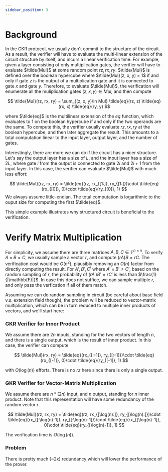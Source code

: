 ```yaml
---
sidebar_position: 3
---
```


# Background
In the GKR protocol, we usually don't commit to the structure of the circuit. As a result, the verifier will have to evaluate the multi-linear extension of the circuit structure by itself, and incurs a linear verification time. For example, given a layer consisting of only multiplication gates, the verifier will have to evaluate $\tilde{Mul}$ at some random point $rz, rx, ry$. $\tilde{Mul}$ is defined over the boolean hypercube where $\tilde{Mul}(z, x, y) = 1$ if and only if gate $z$ is the output of a multiplication gate and it is connected to gate $x$ and gate $y$. Therefore, to evaluate $\tilde{Mul}$, the verification will enumerate all the muliplication gates $(z, x, y)\in Mul$, and then compute

$$
\tilde{Mul}(rz, rx, ry) = \sum_{(z, x, y)\in Mul} \tilde{eq}(rz, z) \tilde{eq}(rx, x) \tilde{eq}(ry, y)
$$

where $\tilde{eq}$ is the multilinear extension of the $eq$ function, which evaluates to 1 on the boolean hypercube if and only if the two operands are the same. To compute this, the verifier usually evaluate $rz, rx, ry$ at the boolean hypercube, and then later aggregate the result. This amounts to a total computation linear to the input layer, output layer, and the number of gates. 

Interestingly, there are more we can do if the circuit has a nicer structure. Let's say the output layer has a size of $L$, and the input layer has a size of $2L$, where gate $i$ from the output is connected to gate $2i$ and $2i+1$ from the input layer. In this case, the verifier can evaluate $\tilde{Mul}$ with much less effort:

$$
\tilde{Mul}(rz, rx, ry) = \tilde{eq}(rz, rx_{[1:]}, ry_{[1:]})\cdot \tilde{eq}(rx_{[0]}, 0)\cdot \tilde{eq}(ry_{[0]}, 1) 
$$
We always assume little-endian. The total computation is logarithmic to the ouput size for computing the first $\tilde{eq}$.

This simple example illustrates why structured circuit is beneficial to the verification.

# Verify Matrix Multiplication
For simplicity, we assume there are three matrices $A, B, C \in \mathbb{F}^{n\times n}$. To verify $A\times B = C$, we usually sample a vector $r$, and compute $(rA)B = rC$.  The verification cost would be $O(n^2)$, plausibly removing an $O(n)$ factor from directly computing the result. For $A', B', C'$ where $A'\times B' \neq C'$, based on the random sampling of $r$, the probability of $(rA')B' = rC'$ is less than $\frac{1}{|\mathbb{F}|}$. In case this does not suffice, we can sample multiple $r$, and only pass the verfication if all of them match. 

Assuming we can do random sampling in circuit (be careful about base field v.s. extension field though), the problem will be reduced to vector-matrix multiplication, which can be in turn reduced to multiple inner products of vectors, and we'll start here:

### GKR Verifier for Inner Product
We assume there are $2n$ inputs, standing for the two vectors of length $n$, and there is a single output, which is the result of inner product. In this case, the verifier can compute 

$$
\tilde{Mul}(rx, ry) = \tilde{eq}(rx_{[:-1]}, ry_{[:-1]})\cdot \tilde{eq}(rx_{[-1]}, 0)\cdot \tilde{eq}(ry_{[-1]}, 1)
$$

with $O(\log(n))$ efforts. There is no $rz$ here since there is only a single output.

### GKR Verifier for Vector-Matrix Multiplication
We assume there are $n * (2n)$ input, and $n$ output, standing for $n$ inner product. Note that this representation will have some redundancy of the random vector $r$.

$$
\tilde{Mul}(rz, rx, ry) = \tilde{eq}(rz, rx_{[\log(n):]}, ry_{[\log(n):]})\cdot \tilde{eq}(rx_{[:\log(n)-1]}, ry_{[:\log(n)-1]})\cdot \tilde{eq}(rx_{[\log(n)-1]}, 0)\cdot \tilde{eq}(ry_{[\log(n)-1]}, 1)
$$

The verification time is $O(\log(n))$.

### Problem
There is pretty much (~2x) redundancy which will lower the performance of the prover.
